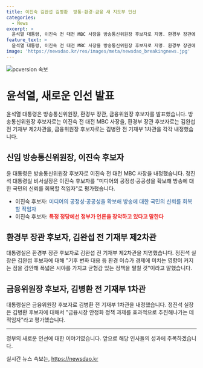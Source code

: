 ```yaml
---
title: 이진숙 김완섭 김병환  방통·환경·금융 새 지도부 인선
categories:
  - News
excerpt: >
  윤석열 대통령, 이진숙 전 대전 MBC 사장을 방송통신위원장 후보자로 지명. 환경부 장관에 김완섭 전 기재부 제2차관, 금융위원장에 김병환 전 기재부 1차관 지명. 대통령실, 연원정 인사혁신처장, 김범석 기획재정부 제1차관, 박범수 농림축산식품부 차관 등 내정 발표. 방통위원장 후보 이진숙 방송통신위원회 운영 정상화, 공정성·공공성 확보해 국민 신뢰 회복 주장. #방송통신위원장 #환경부장관 #금융위원장
feature_text: >
  윤석열 대통령, 이진숙 전 대전 MBC 사장을 방송통신위원장 후보자로 지명. 환경부 장관에 김완섭 전 기재부 제2차관, 금융위원장에 김병환 전 기재부 1차관 지명. 대통령실, 연원정 인사혁신처장, 김범석 기획재정부 제1차관, 박범수 농림축산식품부 차관 등 내정 발표. 방통위원장 후보 이진숙 방송통신위원회 운영 정상화, 공정성·공공성 확보해 국민 신뢰 회복 주장. #방송통신위원장 #환경부장관 #금융위원장
image: 'https://newsdao.kr/res/images/meta/newsdao_breakingnews.jpg'
---
```


<p><img src="https://newsdao.kr/res/images/meta/newsdao_breakingnews.jpg" alt="pcversion 속보" /></p>

<h1>윤석열, 새로운 인선 발표</h1>

<p data-ke-size="size16">윤석열 대통령은 방송통신위원장, 환경부 장관, 금융위원장 후보자를 발표했습니다. 방송통신위원장 후보자로는 이진숙 전 대전 MBC 사장을, 환경부 장관 후보자로는 김완섭 전 기재부 제2차관을, 금융위원장 후보자로는 김병환 전 기재부 1차관을 각각 내정했습니다.</p>

<h2 data-ke-size="size26">신임 방송통신위원장, 이진숙 후보자</h2>

<p data-ke-size="size16">윤 대통령은 방송통신위원장 후보자로 이진숙 전 대전 MBC 사장을 내정했습니다. 정진석 대통령실 비서실장은 이진숙 후보자를 "미디어의 공정성·공공성을 확보해 방송에 대한 국민의 신뢰를 회복할 적임자"로 평가했습니다.</p>

<ul>
  <li>이진숙 후보자: <span style="color: #1a5490;">미디어의 공정성·공공성을 확보해 방송에 대한 국민의 신뢰를 회복할 적임자</span></li>
  <li>이진숙 후보자: <b><span style="color: #ee2323;">특정 정당에선 정부가 언론을 장악하고 있다고 말한다</span></b></li>
</ul>

<h2 data-ke-size="size26">환경부 장관 후보자, 김완섭 전 기재부 제2차관</h2>

<p data-ke-size="size16">대통령실은 환경부 장관 후보자로 김완섭 전 기재부 제2차관을 지명했습니다. 정진석 실장은 김완섭 후보자에 대해 "기후 변화 대응 등 환경 이슈가 경제에 미치는 영향이 커지는 점을 감안해 폭넓은 시야를 가지고 균형감 있는 정책을 펼칠 것"이라고 말했습니다.</p>

<h2 data-ke-size="size26">금융위원장 후보자, 김병환 전 기재부 1차관</h2>

<p data-ke-size="size16">대통령실은 금융위원장 후보자로 김병환 전 기재부 1차관을 내정했습니다. 정진석 실장은 김병환 후보자에 대해서 "금융시장 안정화 정책 과제를 효과적으로 추진해나가는 데 적임자"라고 평가했습니다.</p>

<hr>

<p data-ke-size="size16">정부의 새로운 인선에 대한 이야기였습니다. 앞으로 해당 인사들의 성과에 주목하겠습니다.</p>
실시간 뉴스 속보는, <a href="https://newsdao.kr" rel="dofollow">https://newsdao.kr</a>


